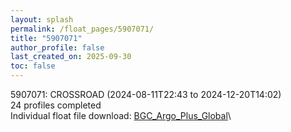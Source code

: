 ```yaml
---
layout: splash
permalink: /float_pages/5907071/
title: "5907071"
author_profile: false
last_created_on: 2025-09-30
toc: false
---
```

 
5907071: CROSSROAD (2024-08-11T22:43 to 2024-12-20T14:02)\
24 profiles completed\
Individual float file download: [BGC_Argo_Plus_Global](https://ftp.soest.hawaii.edu/bgc_argo_plus/Individual_Floats/outliers_removed/5907071_Sprof_processed.nc)\
